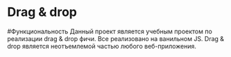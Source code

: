 # Drag & drop

#Функциональность
Данный проект является учебным проектом по реализации drag & drop фичи. Все реализовано на ванильном JS. Drag & drop является неотъемлемой частью любого веб-приложения.
